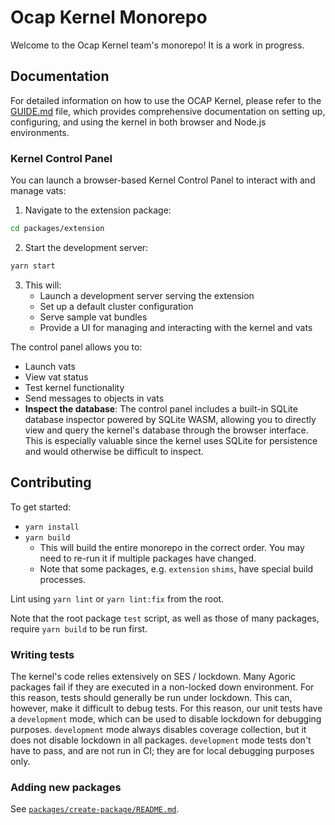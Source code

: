 # Ocap Kernel Monorepo

Welcome to the Ocap Kernel team's monorepo! It is a work in progress.

## Documentation

For detailed information on how to use the OCAP Kernel, please refer to the [GUIDE.md](GUIDE.md) file, which provides
comprehensive documentation on setting up, configuring, and using the kernel in both browser and Node.js environments.

### Kernel Control Panel

You can launch a browser-based Kernel Control Panel to interact with and manage vats:

1. Navigate to the extension package:

```bash
cd packages/extension
```

2. Start the development server:

```bash
yarn start
```

3. This will:
   - Launch a development server serving the extension
   - Set up a default cluster configuration
   - Serve sample vat bundles
   - Provide a UI for managing and interacting with the kernel and vats

The control panel allows you to:

- Launch vats
- View vat status
- Test kernel functionality
- Send messages to objects in vats
- **Inspect the database**: The control panel includes a built-in SQLite database inspector powered by SQLite WASM, allowing you to directly view and query the kernel's database through the browser interface. This is especially valuable since the kernel uses SQLite for persistence and would otherwise be difficult to inspect.

## Contributing

To get started:

- `yarn install`
- `yarn build`
  - This will build the entire monorepo in the correct order.
    You may need to re-run it if multiple packages have changed.
  - Note that some packages, e.g. `extension` `shims`, have special build processes.

Lint using `yarn lint` or `yarn lint:fix` from the root.

Note that the root package `test` script, as well as those of many packages, require
`yarn build` to be run first.

### Writing tests

The kernel's code relies extensively on SES / lockdown. Many Agoric packages fail if
they are executed in a non-locked down environment. For this reason, tests should
generally be run under lockdown. This can, however, make it difficult to debug tests.
For this reason, our unit tests have a `development` mode, which can be used to
disable lockdown for debugging purposes. `development` mode always disables coverage
collection, but it does not disable lockdown in all packages. `development` mode
tests don't have to pass, and are not run in CI; they are for local debugging
purposes only.

### Adding new packages

See [`packages/create-package/README.md`](packages/create-package/README.md).
